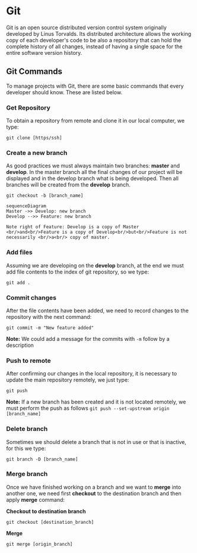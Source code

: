 # Git

Git is an open source distributed version control system originally developed by Linus Torvalds. Its distributed architecture allows the working copy of each developer's code to be also a repository that can hold the complete history of all changes, instead of having a single space for the entire software version history.

## Git Commands

To manage projects with Git, there are some basic commands that every developer should know. These are listed below.

### Get Repository

To obtain a repository from remote and clone it in our local computer, we type:

`git clone [https/ssh]`


### Create a new branch

As good practices we must always maintain two branches: **master** and **develop**. In the master branch all the final changes of our project will be displayed and in the develop branch what is being developed. Then all branches will be created from the **develop** branch.

`git checkout -b [branch_name]`

```mermaid
sequenceDiagram
Master ->> Develop: new branch
Develop -->> Feature: new branch

Note right of Feature: Develop is a copy of Master <br/>and<br/>Feature is a copy of Develop<br/>but<br/>Feature is not necessarily <br/>a<br/> copy of master.
```

### Add files

Assuming we are developing on the **develop** branch, at the end we must add file contents to the index of git repository, so we type:

`git add .`

### Commit changes

After the file contents have been added, we need to record changes to the repository with the next command:

`git commit -m "New feature added"`

**Note:** We could add a message for the commits with `-m` follow by a description

### Push to remote

After confirming our changes in the local repository, it is necessary to update the main repository remotely, we just type:

`git push`

**Note:** If a new branch has been created and it is not located remotely, we must perform the push as follows `git push --set-upstream origin [branch_name]`

### Delete branch

Sometimes we should delete a branch that is not in use or that is inactive, for this we type:

`git branch -D [branch_name]`

### Merge branch

Once we have finished working on a branch and we want to **merge** into another one, we need first **checkout** to the destination branch and then apply **merge** command:

**Checkout to destination branch**

`git checkout [destination_branch]`

**Merge**

`git merge [origin_branch]`